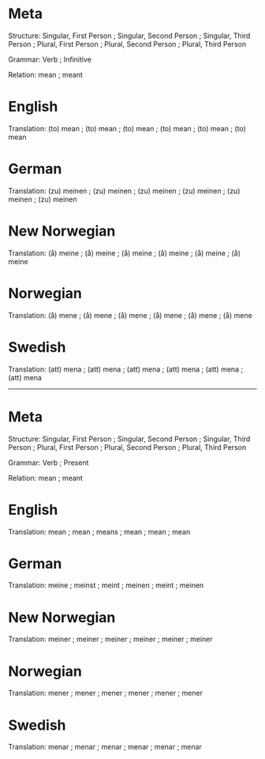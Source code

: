 Meta
====

Structure: Singular, First Person ; Singular, Second Person ; Singular, Third Person ;
           Plural, First Person   ; Plural, Second Person   ; Plural, Third Person

Grammar:   Verb ; Infinitive

Relation:  mean ; meant



English
=======

Translation: (to) mean ; (to) mean ; (to) mean ;
             (to) mean ; (to) mean ; (to) mean



German
======

Translation: (zu) meinen ; (zu) meinen ; (zu) meinen ;
             (zu) meinen ; (zu) meinen ; (zu) meinen



New Norwegian
=============

Translation: (å) meine ; (å) meine ; (å) meine ;
             (å) meine ; (å) meine ; (å) meine



Norwegian
=========

Translation: (å) mene ; (å) mene ; (å) mene ;
             (å) mene ; (å) mene ; (å) mene



Swedish
=======

Translation: (att) mena ; (att) mena ; (att) mena ;
             (att) mena ; (att) mena ; (att) mena



--------------------------------------------------------------------------------

Meta
====

Structure: Singular, First Person ; Singular, Second Person ; Singular, Third Person ;
           Plural, First Person   ; Plural, Second Person   ; Plural, Third Person

Grammar:   Verb ; Present

Relation:  mean ; meant



English
=======

Translation: mean ; mean ; means ;
             mean ; mean ; mean



German
======

Translation: meine  ; meinst ; meint  ;
             meinen ; meint  ; meinen



New Norwegian
=============

Translation: meiner ; meiner ; meiner ;
             meiner ; meiner ; meiner



Norwegian
=========

Translation: mener ; mener ; mener ;
             mener ; mener ; mener



Swedish
=======

Translation: menar ; menar ; menar ;
             menar ; menar ; menar
